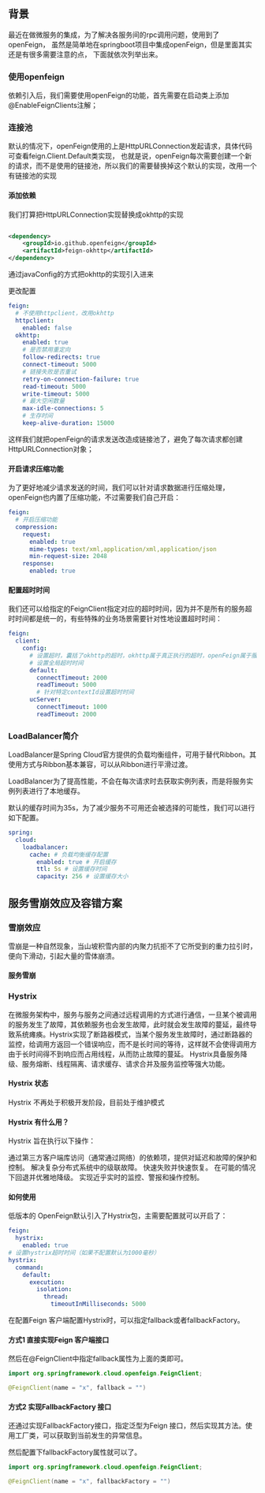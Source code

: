 ## 背景

最近在做微服务的集成，为了解决各服务间的rpc调用问题，使用到了openFeign，
虽然是简单地在springboot项目中集成openFeign，但是里面其实还是有很多需要注意的点，
下面就依次列举出来。

### 使用openfeign

依赖引入后，我们需要使用openFeign的功能，首先需要在启动类上添加@EnableFeignClients注解；

### 连接池

默认的情况下，openFeign使用的上是HttpURLConnection发起请求，具体代码可查看feign.Client.Default类实现，
也就是说，openFeign每次需要创建一个新的请求，而不是使用的链接池，所以我们的需要替换掉这个默认的实现，改用一个有链接池的实现

#### 添加依赖

我们打算把HttpURLConnection实现替换成okhttp的实现
<!-- 替换默认的HttpURLConnection，改为okhttp，并添加链接池-->

```xml

<dependency>
    <groupId>io.github.openfeign</groupId>
    <artifactId>feign-okhttp</artifactId>
</dependency>
```

通过javaConfig的方式把okhttp的实现引入进来

更改配置

```yaml
feign:
  # 不使用httpclient，改用okhttp
  httpclient:
    enabled: false
  okhttp:
    enabled: true
    # 是否禁用重定向
    follow-redirects: true
    connect-timeout: 5000
    # 链接失败是否重试
    retry-on-connection-failure: true
    read-timeout: 5000
    write-timeout: 5000
    # 最大空闲数量
    max-idle-connections: 5
    # 生存时间
    keep-alive-duration: 15000
```

这样我们就把openFeign的请求发送改造成链接池了，避免了每次请求都创建HttpURLConnection对象；

#### 开启请求压缩功能

为了更好地减少请求发送的时间，我们可以针对请求数据进行压缩处理，openFeign也内置了压缩功能，不过需要我们自己开启：

```yaml
feign:
  # 开启压缩功能
  compression:
    request:
      enabled: true
      mime-types: text/xml,application/xml,application/json
      min-request-size: 2048
    response:
      enabled: true
```

#### 配置超时时间

我们还可以给指定的FeignClient指定对应的超时时间，因为并不是所有的服务超时时间都是统一的，有些特殊的业务场景需要针对性地设置超时时间：

```yaml
feign:
  client:
    config:
      # 设置超时，囊括了okhttp的超时，okhttp属于真正执行的超时，openFeign属于服务间的超时
      # 设置全局超时时间
      default:
        connectTimeout: 2000
        readTimeout: 5000
        # 针对特定contextId设置超时时间
      ucServer:
        connectTimeout: 1000
        readTimeout: 2000
```

### LoadBalancer简介

LoadBalancer是Spring Cloud官方提供的负载均衡组件，可用于替代Ribbon。其使用方式与Ribbon基本兼容，可以从Ribbon进行平滑过渡。

LoadBalancer为了提高性能，不会在每次请求时去获取实例列表，而是将服务实例列表进行了本地缓存。

默认的缓存时间为35s，为了减少服务不可用还会被选择的可能性，我们可以进行如下配置。

```yaml
spring:
  cloud:
    loadbalancer:
      cache: # 负载均衡缓存配置
        enabled: true # 开启缓存
        ttl: 5s # 设置缓存时间
        capacity: 256 # 设置缓存大小
```

## 服务雪崩效应及容错方案

### 雪崩效应

雪崩是一种自然现象，当山坡积雪内部的内聚力抗拒不了它所受到的重力拉引时，便向下滑动，引起大量的雪体崩溃。

#### 服务雪崩

### Hystrix

在微服务架构中，服务与服务之间通过远程调用的方式进行通信，一旦某个被调用的服务发生了故障，其依赖服务也会发生故障，此时就会发生故障的蔓延，最终导致系统瘫痪。Hystrix实现了断路器模式，当某个服务发生故障时，通过断路器的监控，给调用方返回一个错误响应，而不是长时间的等待，这样就不会使得调用方由于长时间得不到响应而占用线程，从而防止故障的蔓延。
Hystrix具备服务降级、服务熔断、线程隔离、请求缓存、请求合并及服务监控等强大功能。

#### Hystrix 状态

Hystrix 不再处于积极开发阶段，目前处于维护模式

#### Hystrix 有什么用？

Hystrix 旨在执行以下操作：

通过第三方客户端库访问（通常通过网络）的依赖项，提供对延迟和故障的保护和控制。
解决复杂分布式系统中的级联故障。
快速失败并快速恢复。
在可能的情况下回退并优雅地降级。
实现近乎实时的监控、警报和操作控制。

#### 如何使用

低版本的 OpenFeign默认引入了Hystrix包，主需要配置就可以开启了：

```yaml
feign:
  hystrix:
    enabled: true
# 设置hystrix超时时间（如果不配置默认为1000毫秒）
hystrix:
  command:
    default:
      execution:
        isolation:
          thread:
            timeoutInMilliseconds: 5000
```

在配置Feign 客户端配置Hystrix时，可以指定fallback或者fallbackFactory。

#### 方式1 直接实现Feign 客户端接口

然后在@FeignClient中指定fallback属性为上面的类即可。

```java
import org.springframework.cloud.openfeign.FeignClient;

@FeignClient(name = "x", fallback = "")
```

#### 方式2 实现FallbackFactory 接口

还通过实现FallbackFactory接口，指定泛型为Feign 接口，然后实现其方法。使用工厂类，可以获取到当前发生的异常信息。

然后配置下fallbackFactory属性就可以了。

```java
import org.springframework.cloud.openfeign.FeignClient;

@FeignClient(name = "x", fallbackFactory = "")
```